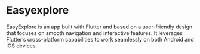 # Easyexplore
EasyExplore is an app built with Flutter and based on a user-friendly design that focuses on smooth navigation and interactive features. It leverages Flutter’s cross-platform capabilities to work seamlessly on both Android and iOS devices.

